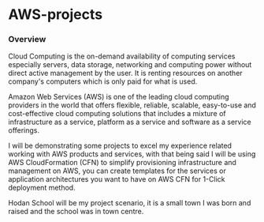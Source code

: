 # AWS-projects
### Overview

Cloud Computing is the on-demand availability of computing services especially servers, data storage, networking and computing power without direct active management by the user. It is renting resources on another company's computers which is only paid for what is used.

Amazon Web Services (AWS) is one of the leading cloud computing providers in the world that offers flexible, reliable, scalable, easy-to-use and cost-effective cloud computing solutions that includes a mixture of infrastructure as a service, platform as a service and software as a service offerings.

I will be demonstrating some projects to excel my experience related working with AWS products and services, with that being said I will be using AWS CloudFormation (CFN) to simplify provisioning infrastructure and management on AWS, you can create templates for the services or application architectures you want to have on AWS CFN for 1-Click deployment method.

Hodan School will be my project scenario, it is a small town I was born and raised and the school was in town centre.
